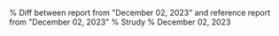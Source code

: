 % Diff between report from "December 02, 2023" and reference report from "December 02, 2023"
% Strudy
% December 02, 2023


